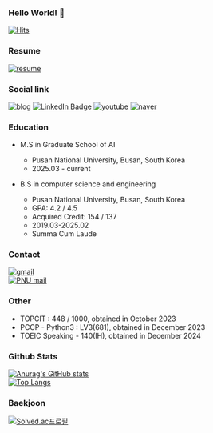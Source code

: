 ### Hello World! 👋

<!--
**minchoCoin/minchoCoin** is a ✨ _special_ ✨ repository because its `README.md` (this file) appears on your GitHub profile.

Here are some ideas to get you started:

- 🔭 I’m currently working on ...
- 🌱 I’m currently learning ...
- 👯 I’m looking to collaborate on ...
- 🤔 I’m looking for help with ...
- 💬 Ask me about ...
- 📫 How to reach me: ...
- 😄 Pronouns: ...
- ⚡ Fun fact: ...
-->
[![Hits](https://hits.sh/github.com/minchoCoin.svg?view=today-total&logo=github)](https://hits.sh/github.com/minchoCoin/)

### Resume
[![resume](https://img.shields.io/badge/RESUME-6d856d?logo=readme&style=flat&logoColor=white)](https://minchocoin.github.io/resume/)

### Social link
[![blog](http://img.shields.io/badge/BLOG-beige??style=flat&logo=github&logoColor=black)](https://minchocoin.github.io/)
[![LinkedIn Badge](http://img.shields.io/badge/-LinkedIn-0072b1?style=flat&logo=readdotcv)](https://www.linkedin.com/in/taehun-kim-351185350/)
[![youtube](http://img.shields.io/badge/Youtube-red?style=flat&logo=youtube&logoColor=white)](https://www.youtube.com/@taehunkim_coding)
[![naver](http://img.shields.io/badge/Naver_blog-2DB400?style=flat&logo=naver&logoColor=white)](https://m.blog.naver.com/0508taehun)
### Education
- M.S in Graduate School of AI
  - Pusan National University, Busan, South Korea
  - 2025.03 - current

- B.S in computer science and engineering
  - Pusan National University, Busan, South Korea
  - GPA: 4.2 / 4.5
  - Acquired Credit: 154 / 137
  - 2019.03-2025.02
  - Summa Cum Laude

### Contact
<a href="mailto:taehun5508@gmail.com">
        <img alt="gmail" src="https://img.shields.io/badge/-taehun5508@gmail.com-d14836?style=flat-square&logo=Gmail&logoColor=white"> 
    </a>
    <br>
<a href="mailto:bigteach0508@pusan.ac.kr">
        <img alt="PNU mail" src="https://img.shields.io/badge/-bigteach0508@pusan.ac.kr-005baa?style=flat-square&logo=Gmail&logoColor=white"> 
    </a>
    
### Other
- TOPCIT : 448 / 1000, obtained in October 2023
- PCCP - Python3 : LV3(681), obtained in December 2023
- TOEIC Speaking - 140(IH), obtained in December 2024
### Github Stats

[![Anurag's GitHub stats](https://github-readme-stats.vercel.app/api?username=minchoCoin&theme=vue-dark)](https://github.com/anuraghazra/github-readme-stats)
<br>
[![Top Langs](https://github-readme-stats.vercel.app/api/top-langs/?username=minchoCoin&theme=vue-dark&langs_count=10&layout=compact&exclude_repo=minchoCoin.github.io,stt-service,deep-learning-programming)](https://github.com/anuraghazra/github-readme-stats)

### Baekjoon

[![Solved.ac프로필](http://mazassumnida.wtf/api/v2/generate_badge?boj=bigteach)](https://solved.ac/profile/bigteach)

